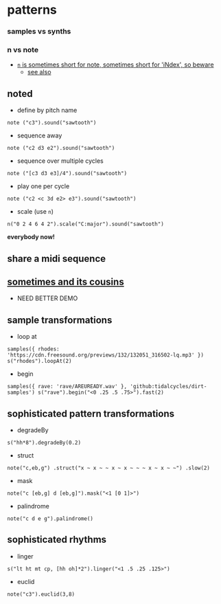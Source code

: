 # patterns

<!-- N SCALE SYNTH

NOTE PITCH NAME (WITH DEGREE)

ADD OCTAVE info to n scale stuff!!!  -->

### samples vs synths

### n vs note
- [`n` is sometimes short for note, sometimes short for 'iNdex', so beware](https://github.com/tidalcycles/strudel/discussions/395)
  - [see also](https://tidalcycles.org/docs/patternlib/tutorials/workshop#difference-between-functions-n-and-note)

## noted

- define by pitch name

`note ("c3").sound("sawtooth")`

- sequence away

`note ("c2 d3 e2").sound("sawtooth")`

- sequence over multiple cycles

`note ("[c3 d3 e3]/4").sound("sawtooth")`

- play one per cycle

`note ("c2 <c 3d e2> e3").sound("sawtooth")`

- scale (use `n`)

`n("0 2 4 6 4 2").scale("C:major").sound("sawtooth")`

**everybody now!**

## share a midi sequence

## [sometimes and its cousins](https://tidalcycles.org/docs/reference/randomness/#the-sometimes-family)
- NEED BETTER DEMO

## sample transformations

- loop at

`samples({ rhodes: 'https://cdn.freesound.org/previews/132/132051_316502-lq.mp3' })
s("rhodes").loopAt(2)`

- begin

`samples({ rave: 'rave/AREUREADY.wav' }, 'github:tidalcycles/dirt-samples')
s("rave").begin("<0 .25 .5 .75>").fast(2)`

## sophisticated pattern transformations

- degradeBy

`s("hh*8").degradeBy(0.2)`

- struct

`note("c,eb,g")
  .struct("x ~ x ~ ~ x ~ x ~ ~ ~ x ~ x ~ ~")
  .slow(2)`

- mask

`note("c [eb,g] d [eb,g]").mask("<1 [0 1]>")`

- palindrome

`note("c d e g").palindrome()`

## sophisticated rhythms

- linger

`s("lt ht mt cp, [hh oh]*2").linger("<1 .5 .25 .125>")`

- euclid

`note("c3").euclid(3,8)`

